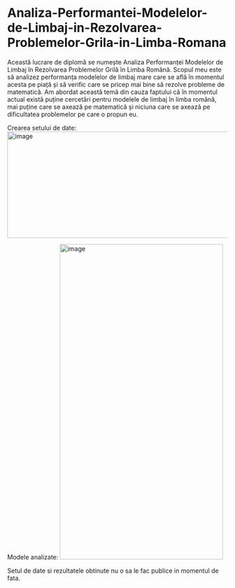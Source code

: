 # Analiza-Performantei-Modelelor-de-Limbaj-in-Rezolvarea-Problemelor-Grila-in-Limba-Romana
Această lucrare de diplomă se numește Analiza Performanței Modelelor de Limbaj
în Rezolvarea Problemelor Grilă în Limba Română. Scopul meu este să analizez
performanța modelelor de limbaj mare care se află în momentul acesta pe piață și să verific
care se pricep mai bine să rezolve probleme de matematică. Am abordat această temă din
cauza faptului că în momentul actual există puține cercetări pentru modelele de limbaj în
limba română, mai puține care se axează pe matematică și niciuna care se axează pe
dificultatea problemelor pe care o propun eu.

Crearea setului de date:
<img width="1343" height="243" alt="image" src="https://github.com/user-attachments/assets/06f0f728-349c-4fca-a1f5-f59bed6c6047" />

Modele analizate:
<img width="373" height="720" alt="image" src="https://github.com/user-attachments/assets/33e81548-a351-4a7c-ab05-255821e0c49b" />

Setul de date si rezultatele obtinute nu o sa le fac publice in momentul de fata.


